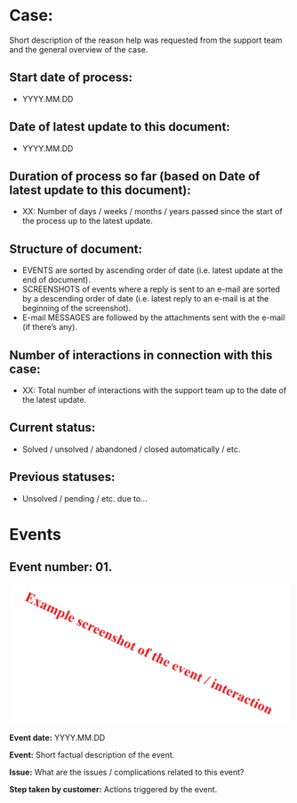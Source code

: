 # **Case:**

Short description of the reason help was requested from the support team and the general overview of the case.

## **Start date of process:** 

* YYYY.MM.DD

## **Date of latest update to this document:** 

* YYYY.MM.DD

## **Duration of process so far (based on Date of latest update to this document):**

* XX: Number of days / weeks / months / years passed since the start of the process up to the latest update.

## **Structure of document:**

* EVENTS are sorted by ascending order of date (i.e. latest update at the end of document).
* SCREENSHOTS of events where a reply is sent to an e-mail are sorted by a descending order of date (i.e. latest reply to an e-mail is at the beginning of the screenshot).
* E-mail MESSAGES are followed by the attachments sent with the e-mail (if there’s any).

## **Number of interactions in connection with this case:**

* XX: Total number of interactions with the support team up to the date of the latest update.

## **Current status:**

* Solved / unsolved / abandoned / closed automatically / etc.

## **Previous statuses:**

* Unsolved / pending / etc. due to...

# Events #

## **Event number:** 01\.

![Screenshot / video / audio / any file providing evidence of the event](./caseResources/ExampleScreenshot.jpg)

**Event date:** YYYY.MM.DD

**Event:** Short factual description of the event.

**Issue:** What are the issues / complications related to this event?

**Step taken by customer:** Actions triggered by the event. 
